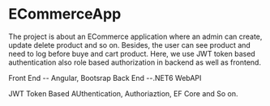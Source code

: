 # ECommerceApp
The project is about an ECommerce application where an admin can create, update delete product and so on. Besides, the user can see product and need to log before buye and cart product. 
Here, we use JWT token based authentication also role based authorization in backend as well as frontend. 
  
Front End -- Angular, Bootsrap
Back End --.NET6 WebAPI

JWT Token Based AUthentication, Authoriaztion, EF Core and So on.
